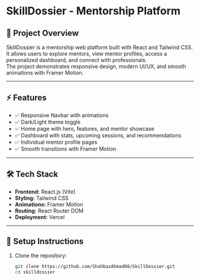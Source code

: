 # SkillDossier - Mentorship Platform

## 📌 Project Overview
SkillDossier is a mentorship web platform built with React and Tailwind CSS.  
It allows users to explore mentors, view mentor profiles, access a personalized dashboard, and connect with professionals.  
The project demonstrates responsive design, modern UI/UX, and smooth animations with Framer Motion.

---

## ⚡ Features
- ✅ Responsive Navbar with animations
- ✅ Dark/Light theme toggle
- ✅ Home page with hero, features, and mentor showcase
- ✅ Dashboard with stats, upcoming sessions, and recommendations
- ✅ Individual mentor profile pages
- ✅ Smooth transitions with Framer Motion

---

## 🛠️ Tech Stack
- **Frontend:** React.js (Vite)
- **Styling:** Tailwind CSS
- **Animations:** Framer Motion
- **Routing:** React Router DOM
- **Deployment:**  Vercel

---

## 🚀 Setup Instructions

1. Clone the repository:
   ```bash
   git clone https://github.com/ShahbazAhmad08/SkillDossier.git
   cd skilldossier
